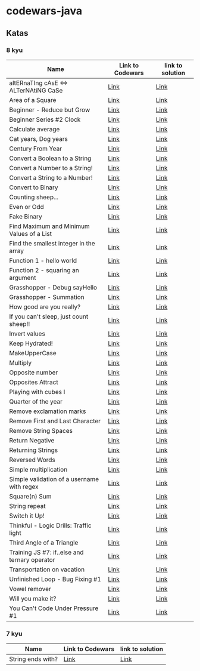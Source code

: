 # codewars-java

## Katas

### 8 kyu

| Name | Link to Codewars | link to solution |
| --- | --- | --- |
| altERnaTIng cAsE <=> ALTerNAtiNG CaSe | [Link](https://www.codewars.com/kata/56efc695740d30f963000557) | [Link](./src/main/java/kyu8/AlternatingCase.java) |
| Area of a Square | [Link](https://www.codewars.com/kata/5748838ce2fab90b86001b1a) | [Link](./src/main/java/kyu8/AreaOfASquare.java) |
| Beginner - Reduce but Grow | [Link](https://www.codewars.com/kata/57f780909f7e8e3183000078) | [Link](./src/main/java/kyu8/BeginnerReduceButGrow.java) |
| Beginner Series #2 Clock | [Link](https://www.codewars.com/kata/55f9bca8ecaa9eac7100004a) | [Link](./src/main/java/kyu8/BeginnerSeries2Clock.java) |
| Calculate average | [Link](https://www.codewars.com/kata/57a2013acf1fa5bfc4000921) | [Link](./src/main/java/kyu8/CalculateAverage.java) |
| Cat years, Dog years | [Link](https://www.codewars.com/kata/5a6663e9fd56cb5ab800008b) | [Link](./src/main/java/kyu8/CatYearsDogYears.java) |
| Century From Year | [Link](https://www.codewars.com/kata/5a3fe3dde1ce0e8ed6000097) | [Link](./src/main/java/kyu8/CenturyFromYear.java) |
| Convert a Boolean to a String | [Link](https://www.codewars.com/kata/551b4501ac0447318f0009cd) | [Link](./src/main/java/kyu8/ConvertABooleanToAString.java) |
| Convert a Number to a String! | [Link](https://www.codewars.com/kata/5265326f5fda8eb1160004c8) | [Link](./src/main/java/kyu8/ConvertANumberToAString.java) |
| Convert a String to a Number! | [Link](https://www.codewars.com/kata/544675c6f971f7399a000e79) | [Link](./src/main/java/kyu8/ConvertAStringToANumber.java) |
| Convert to Binary| [Link](https://www.codewars.com/kata/59fca81a5712f9fa4700159a) | [Link](./src/main/java/kyu8/ConvertToBinary.java) |
| Counting sheep... | [Link](https://www.codewars.com/kata/54edbc7200b811e956000556) | [Link](./src/main/java/kyu8/CountingSheep.java) |
| Even or Odd | [Link](https://www.codewars.com/kata/53da3dbb4a5168369a0000fe) | [Link](./src/main/java/kyu8/EvenOrOdd.java) |
| Fake Binary | [Link](https://www.codewars.com/kata/57eae65a4321032ce000002d) | [Link](./src/main/java/kyu8/FakeBinary.java) |
| Find Maximum and Minimum Values of a List | [Link](https://www.codewars.com/kata/577a98a6ae28071780000989) | [Link](./src/main/java/kyu8/FindMaximumAndMinimumValuesOfAList.java) |
| Find the smallest integer in the array | [Link](https://www.codewars.com/kata/55a2d7ebe362935a210000b2) | [Link](./src/main/java/kyu8/FindTheSmallestIntegerInTheArray.java) |
| Function 1 - hello world | [Link](https://www.codewars.com/kata/523b4ff7adca849afe000035) | [Link](./src/main/java/kyu8/Function1HelloWorld.java) |
| Function 2 - squaring an argument | [Link](https://www.codewars.com/kata/523b623152af8a30c6000027) | [Link](./src/main/java/kyu8/Function2SquaringAnArgument.java) |
| Grasshopper - Debug sayHello | [Link](https://www.codewars.com/kata/5625618b1fe21ab49f00001f) | [Link](./src/main/java/kyu8/GrasshopperDebuggingSayHelloFunction.java) |
| Grasshopper - Summation | [Link](https://www.codewars.com/kata/55d24f55d7dd296eb9000030) | [Link](./src/main/java/kyu8/GrasshopperSummation.java) |
| How good are you really? | [Link](https://www.codewars.com/kata/5601409514fc93442500010b) | [Link](./src/main/java/kyu8/HowGoodAreYouReally.java) |
| If you can't sleep, just count sheep!! | [Link](https://www.codewars.com/kata/5b077ebdaf15be5c7f000077) | [Link](./src/main/java/kyu8/IfYouCantSleepJustCountSheep.java) |
| Invert values | [Link](https://www.codewars.com/kata/5899dc03bc95b1bf1b0000ad) | [Link](./src/main/java/kyu8/InvertValues.java) |
| Keep Hydrated! | [Link](https://www.codewars.com/kata/582cb0224e56e068d800003c) | [Link](./src/main/java/kyu8/KeepHydrated.java) |
| MakeUpperCase | [Link](https://www.codewars.com/kata/57a0556c7cb1f31ab3000ad7) | [Link]() |
| Multiply | [Link](https://www.codewars.com/kata/50654ddff44f800200000004) | [Link]() |
| Opposite number | [Link](https://www.codewars.com/kata/56dec885c54a926dcd001095) | [Link]() |
| Opposites Attract | [Link](https://www.codewars.com/kata/555086d53eac039a2a000083) | [Link]() |
| Playing with cubes I | [Link](https://www.codewars.com/kata/55c0a79e20be94c91400014b) | [Link]() |
| Quarter of the year | [Link](https://www.codewars.com/kata/5ce9c1000bab0b001134f5af) | [Link](./src/main/java/kyu8/QuarterOfTheYear.java) |
| Remove exclamation marks | [Link](https://www.codewars.com/kata/57a0885cbb9944e24c00008e) | [Link]() |
| Remove First and Last Character | [Link](https://www.codewars.com/kata/56bc28ad5bdaeb48760009b0) | [Link]() |
| Remove String Spaces | [Link](https://www.codewars.com/kata/57eae20f5500ad98e50002c5) | [Link]() |
| Return Negative | [Link](https://www.codewars.com/kata/55685cd7ad70877c23000102) | [Link]() |
| Returning Strings | [Link](https://www.codewars.com/kata/55a70521798b14d4750000a4) | [Link]() |
| Reversed Words | [Link](https://www.codewars.com/kata/51c8991dee245d7ddf00000e) | [Link](./src/main/java/kyu8/ReversedWords.java) |
| Simple multiplication | [Link](https://www.codewars.com/kata/583710ccaa6717322c000105) | [Link](./src/main/java/kyu8/SimpleMultiplication.java) |
| Simple validation of a username with regex | [Link](https://www.codewars.com/kata/56a3f08aa9a6cc9b75000023) | [Link]() |
| Square(n) Sum | [Link](https://www.codewars.com/kata/515e271a311df0350d00000f) | [Link]() |
| String repeat | [Link](https://www.codewars.com/kata/57a0e5c372292dd76d000d7e) | [Link]() |
| Switch it Up! | [Link](https://www.codewars.com/kata/5808dcb8f0ed42ae34000031) | [Link]() |
| Thinkful - Logic Drills: Traffic light | [Link](https://www.codewars.com/kata/58649884a1659ed6cb000072) | [Link]() |
| Third Angle of a Triangle | [Link](https://www.codewars.com/kata/5a023c426975981341000014) | [Link](./src/main/java/kyu8/ThirdAngleOfATriangle.java) |
| Training JS #7: if..else and ternary operator | [Link](https://www.codewars.com/kata/57202aefe8d6c514300001fd) | [Link]() |
| Transportation on vacation | [Link](https://www.codewars.com/kata/568d0dd208ee69389d000016) | [Link]() |
| Unfinished Loop - Bug Fixing #1 | [Link](https://www.codewars.com/kata/55c28f7304e3eaebef0000da) | [Link](./src/main/java/kyu8/UnfinishedLoopBugFixing1.java) |
| Vowel remover | [Link](https://www.codewars.com/kata/5547929140907378f9000039) | [Link]() |
| Will you make it? | [Link](https://www.codewars.com/kata/5861d28f124b35723e00005e) | [Link]() |
| You Can't Code Under Pressure #1 | [Link](https://www.codewars.com/kata/53ee5429ba190077850011d4) | [Link]() |

### 7 kyu

| Name | Link to Codewars | link to solution |
| --- | --- | --- |
| String ends with? | [Link](https://www.codewars.com/kata/51f2d1cafc9c0f745c00037d/train/java) | [Link](./src/main/java/kyu7/StringEndsWith.java) |
